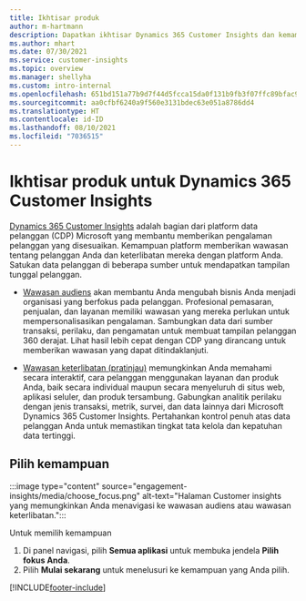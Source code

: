 ```yaml
---
title: Ikhtisar produk
author: m-hartmann
description: Dapatkan ikhtisar Dynamics 365 Customer Insights dan kemampuannya.
ms.author: mhart
ms.date: 07/30/2021
ms.service: customer-insights
ms.topic: overview
ms.manager: shellyha
ms.custom: intro-internal
ms.openlocfilehash: 651bd151a77b9d7f44d5fcca15da0f131b9fb3f07ffc89bfac9c0aa6f799e9b1
ms.sourcegitcommit: aa0cfbf6240a9f560e3131bdec63e051a8786dd4
ms.translationtype: HT
ms.contentlocale: id-ID
ms.lasthandoff: 08/10/2021
ms.locfileid: "7036515"
---
```

# <a name="product-overview-for-dynamics-365-customer-insights"></a>Ikhtisar produk untuk Dynamics 365 Customer Insights

[Dynamics 365 Customer Insights](https://dynamics.microsoft.com/ai/customer-insights/) adalah bagian dari platform data pelanggan (CDP) Microsoft yang membantu memberikan pengalaman pelanggan yang disesuaikan. Kemampuan platform memberikan wawasan tentang pelanggan Anda dan keterlibatan mereka dengan platform Anda. Satukan data pelanggan di beberapa sumber untuk mendapatkan tampilan tunggal pelanggan.


- [Wawasan audiens](audience-insights/overview.md) akan membantu Anda mengubah bisnis Anda menjadi organisasi yang berfokus pada pelanggan. Profesional pemasaran, penjualan, dan layanan memiliki wawasan yang mereka perlukan untuk mempersonalisasikan pengalaman. Sambungkan data dari sumber transaksi, perilaku, dan pengamatan untuk membuat tampilan pelanggan 360 derajat. Lihat hasil lebih cepat dengan CDP yang dirancang untuk memberikan wawasan yang dapat ditindaklanjuti. 

- [Wawasan keterlibatan (pratinjau)](engagement-insights/index.yml) memungkinkan Anda memahami secara interaktif, cara pelanggan menggunakan layanan dan produk Anda, baik secara individual maupun secara menyeluruh di situs web, aplikasi seluler, dan produk tersambung. Gabungkan analitik perilaku dengan jenis transaksi, metrik, survei, dan data lainnya dari Microsoft Dynamics 365 Customer Insights. Pertahankan kontrol penuh atas data pelanggan Anda untuk memastikan tingkat tata kelola dan kepatuhan data tertinggi.
 
## <a name="choose-a-capability"></a>Pilih kemampuan

:::image type="content" source="engagement-insights/media/choose_focus.png" alt-text="Halaman Customer insights yang memungkinkan Anda menavigasi ke wawasan audiens atau wawasan keterlibatan.":::

Untuk memilih kemampuan

1. Di panel navigasi, pilih **Semua aplikasi** untuk membuka jendela **Pilih fokus Anda**.
1. Pilih **Mulai sekarang** untuk menelusuri ke kemampuan yang Anda pilih.


[!INCLUDE[footer-include](includes/footer-banner.md)]